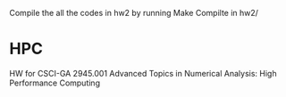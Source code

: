Compile the all the codes in hw2 by running 
Make Compilte
in hw2/
# HPC
HW for CSCI-GA 2945.001 Advanced Topics in Numerical Analysis: High Performance Computing
